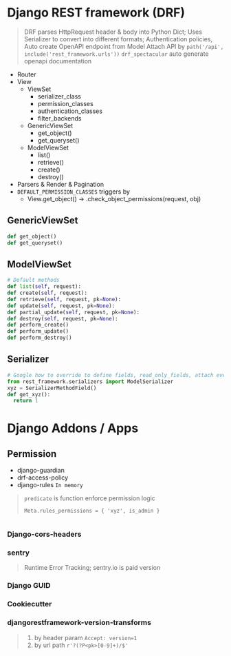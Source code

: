 # Django REST framework (DRF)
> DRF parses HttpRequest header & body into Python Dict; Uses Serializer to convert into different formats;
> Authentication policies, Auto create OpenAPI endpoint from Model
> Attach API by `path('/api', include('rest_framework.urls'))`
> `drf_spectacular` auto generate openapi documentation

- Router
- View
  - ViewSet
    - serializer_class
    - permission_classes
    - authentication_classes
    - filter_backends
  - GenericViewSet
    - get_object()
    - get_queryset()
  - ModelViewSet
    - list()
    - retrieve()
    - create()
    - destroy()
- Parsers & Render & Pagination
- `DEFAULT_PERMISSION_CLASSES` triggers by
  - View.get_object() -> .check_object_permissions(request, obj)
## GenericViewSet
```py
def get_object()
def get_queryset()
```
## ModelViewSet
```py
# Default methods
def list(self, request):
def create(self, request):
def retrieve(self, request, pk=None):
def update(self, request, pk=None):
def partial_update(self, request, pk=None):
def destroy(self, request, pk=None):
def perform_create()
def perform_update()
def perform_destroy()
```

## Serializer
```py
# Google how to override to define fields, read_only_fields, attach event handler
from rest_framework.serializers import ModelSerializer
xyz = SerializerMethodField()
def get_xyz():
  return 1
```

# Django Addons / Apps
## Permission
- django-guardian
- drf-access-policy
- django-rules `In memory`
> `predicate` is function enforce permission logic
> 
> `Meta.rules_permissions = { 'xyz', is_admin }`
```
```


### Django-cors-headers

### sentry
> Runtime Error Tracking; sentry.io is paid version
### Django GUID
### Cookiecutter


### djangorestframework-version-transforms
> 1. by header param `Accept: version=1`
> 2. by url path `r'?(?P<pk>[0-9]+)/$'`